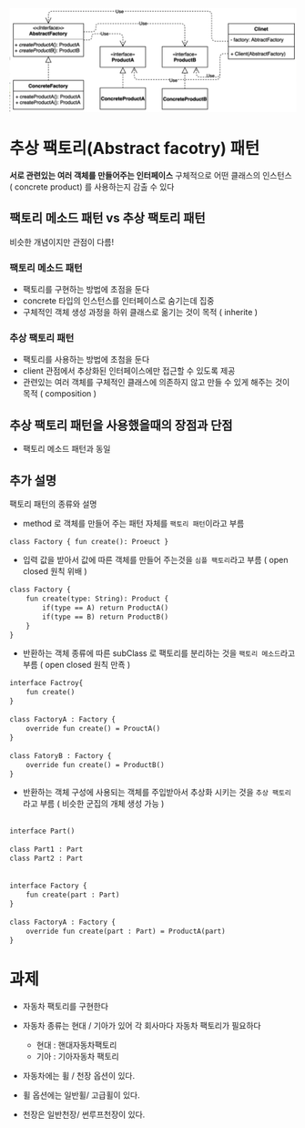 
![추상-팩토리-패턴](./assets/title.png)

# 추상 팩토리(Abstract facotry) 패턴

**서로 관련있는 여러 객체를 만들어주는 인터페이스**
구체적으로 어떤 클래스의 인스턴스 ( concrete product) 를 사용하는지 감출 수 있다 

## 팩토리 메소드 패턴 vs 추상 팩토리 패턴
비슷한 개념이지만 관점이 다름!

### 팩토리 메소드 패턴
- 팩토리를 구현하는 방법에 초점을 둔다
- concrete 타입의 인스턴스를 인터페이스로 숨기는데 집중 
- 구체적인 객체 생성 과정을 하위 클래스로 옮기는 것이 목적 ( inherite )

### 추상 팩토리 패턴
- 팩토리를 사용하는 방법에 초첨을 둔다
- client 관점에서 추상화된 인터페이스에만 접근할 수 있도록 제공
- 관련있는 여러 객체를 구체적인 클래스에 의존하지 않고 만들 수 있게 해주는 것이 목적 ( composition )

## 추상 팩토리 패턴을 사용했을때의 장점과 단점
- 팩토리 메소드 패턴과 동일

## 추가 설명 

팩토리 패턴의 종류와 설명

- method 로 객체를 만들어 주는 패턴 자체를 `팩토리 패턴`이라고 부름 
```
class Factory { fun create(): Proeuct }
```

- 입력 값을 받아서 값에 따른 객체를 만들어 주는것을 `심플 팩토리`라고 부름 ( open closed 원칙 위배 )
```
class Factory { 
    fun create(type: String): Product {
        if(type == A) return ProductA()
        if(type == B) return ProductB()
    }
}
```

- 반환하는 객체 종류에 따른 subClass 로 팩토리를 분리하는 것을 `팩토리 메소드`라고 부름 ( open closed 원칙 만죡 )
```
interface Factroy{
    fun create()
}

class FactoryA : Factory {
    override fun create() = ProuctA()
}

class FatoryB : Factory {
    override fun create() = ProductB()
}
```

- 반환하는 객체 구성에 사용되는 객체를 주입받아서 추상화 시키는 것을 `추상 팩토리`라고 부름 ( 비슷한 군집의 개체 생성 가능 )

```

interface Part()

class Part1 : Part
class Part2 : Part


interface Factory {
    fun create(part : Part)
}

class FactoryA : Factory {
    override fun create(part : Part) = ProductA(part)
}

```


# 과제
- 자동차 팩토리를 구현한다

- 자동차 종류는 현대 / 기아가 있어 각 회사마다 자동차 팩토리가 필요하다
    - 현대 : 핸대자동차팩토리
    - 기아 : 기아자동차 팩토리

- 자동차에는 휠 / 천장 옵션이 있다.

- 휠 옵션에는 일반휠/ 고급휠이 있다.
- 천장은 일반천장/ 썬루프천장이 있다.
